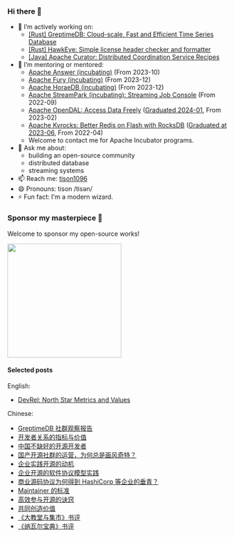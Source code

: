 ### Hi there 👋

- 👯 I’m actively working on:
  - [[Rust] GreptimeDB: Cloud-scale, Fast and Efficient Time Series Database](https://github.com/GreptimeTeam/greptimedb)
  - [[Rust] HawkEye: Simple license header checker and formatter](https://github.com/korandoru/hawkeye)
  - [[Java] Apache Curator: Distributed Coordination Service Recipes](https://github.com/apache/curator)
- 🤔 I’m mentoring or mentored:
  - [Apache Answer (incubating)](https://answer.apache.org) (From 2023-10)
  - [Apache Fury (incubating)](https://github.com/apache/incubator-fury) (From 2023-12)
  - [Apache HoraeDB (incubating)](https://horaedb.apache.org) (From 2023-12)
  - [Apache StreamPark (incubating): Streaming Job Console](https://github.com/apache/incubator-streampark) (From 2022-09)
  - [Apache OpenDAL: Access Data Freely](https://github.com/apache/incubator-opendal) ([Graduated 2024-01](https://www.tisonkun.com/blog/a-recap-of-apache-kvrocks-becoming-tlp), From 2023-02)
  - [Apache Kvrocks: Better Redis on Flash with RocksDB](https://github.com/apache/kvrocks) ([Graduated at 2023-06](https://www.tisonkun.com/blog/a-recap-of-apache-opendal-becoming-tlp), From 2022-04)
  - Welcome to contact me for Apache Incubator programs.
- 💬 Ask me about:
  - building an open-source community
  - distributed database
  - streaming systems
- 📫 Reach me: [tison1096](https://tisonkun.com/)
- 😄 Pronouns: tison /tisən/
- ⚡ Fun fact: I'm a modern wizard.

### Sponsor my masterpiece 🤝

Welcome to sponsor my open-source works!

<img src="https://user-images.githubusercontent.com/18818196/200033123-46dbbb1e-ce16-4f7b-9b87-79733fe3afe3.png" width="256" height="256">

#### Selected posts

English:

* [DevRel: North Star Metrics and Values](https://medium.com/@tisonkun/devrel-north-star-metrics-and-values-48d67c1d66ae)

Chinese:

* [GreptimeDB 社群观察报告](https://www.tisonkun.org/2024/02/08/greptimedb-community-report/)
* [开发者关系的指标与价值](https://www.tisonkun.org/2024/01/26/devrel-qualified-leads/)
* [中国不缺好的开源开发者](https://www.tisonkun.org/2023/09/16/oss-develop/)
* [国产开源社群的运营，为何总是画风奇特？](https://www.tisonkun.org/2023/06/04/oss-community-in-china/)
* [企业实践开源的动机](https://www.tisonkun.org/2022/05/26/motivation-of-enterprise-open-source/)
* [企业开源的软件协议模型实践](https://www.tisonkun.org/2023/02/15/business-source-license/)
* [商业源码协议为何得到 HashiCorp 等企业的垂青？](https://www.tisonkun.org/2023/08/12/bsl/)
* [Maintainer 的标准](https://www.tisonkun.org/2022/09/12/maintainer-criterions/)
* [高效参与开源的诀窍](https://www.tisonkun.org/2021/12/05/effective-open-source-participant/)
* [共同创造价值](https://www.tisonkun.org/2022/02/10/value-creation/)
* [《大教堂与集市》书评](https://www.tisonkun.org/2021/12/14/the-cathedral-and-the-bazaar/)
* [《纳瓦尔宝典》书评](https://www.tisonkun.org/2022/06/09/the-almanack-of-naval-ravikant/)
